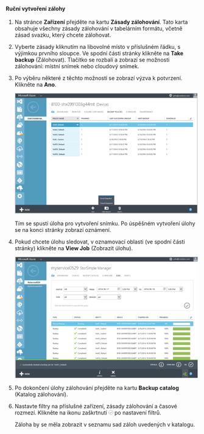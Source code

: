 
<!--author=SharS last changed: 9/15/15-->


#### <a name="to-create-a-manual-backup"></a>Ruční vytvoření zálohy
1. Na stránce **Zařízení** přejděte na kartu **Zásady zálohování**. Tato karta obsahuje všechny zásady zálohování v tabelárním formátu, včetně zásad svazku, který chcete zálohovat.
2. Vyberte zásady kliknutím na libovolné místo v příslušném řádku, s výjimkou prvního sloupce. Ve spodní části stránky klikněte na **Take backup** (Zálohovat). Tlačítko se rozbalí a zobrazí se možnosti zálohování: místní snímek nebo cloudový snímek. 
3. Po výběru některé z těchto možností se zobrazí výzva k potvrzení. Klikněte na **Ano**. 
   
    ![Ruční vytvoření zálohy](./media/storsimple-create-manual-backup/HCS_CreateManualBackup1-include.png)
   
    Tím se spustí úloha pro vytvoření snímku. Po úspěšném vytvoření úlohy se na konci stránky zobrazí oznámení.
4. Pokud chcete úlohu sledovat, v oznamovací oblasti (ve spodní části stránky) klikněte na **View Job** (Zobrazit úlohu). 
   
    ![Sledování ručního zálohování](./media/storsimple-create-manual-backup/HCS_CreateManualBackup2-include.png)
5. Po dokončení úlohy zálohování přejděte na kartu **Backup catalog** (Katalog zálohování).
6. Nastavte filtry na příslušné zařízení, zásady zálohování a časové rozmezí. Klikněte na ikonu zaškrtnutí ![ikona zaškrtnutí](./media/storsimple-create-manual-backup/HCS_CheckIcon-include.png) po nastavení filtrů.
   
   Záloha by se měla zobrazit v seznamu sad záloh uvedených v katalogu.



<!--HONumber=Nov16_HO2-->


